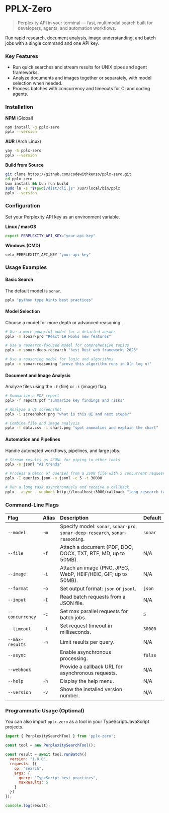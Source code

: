 # PPLX-Zero

> Perplexity API in your terminal — fast, multimodal search built for developers, agents, and automation workflows.

Run rapid research, document analysis, image understanding, and batch jobs with a single command and one API key.

### Key Features
*   Run quick searches and stream results for UNIX pipes and agent frameworks.
*   Analyze documents and images together or separately, with model selection when needed.
*   Process batches with concurrency and timeouts for CI and coding agents.

### Installation

**NPM** (Global)
```bash
npm install -g pplx-zero
pplx --version
```

**AUR** (Arch Linux)
```bash
yay -S pplx-zero
pplx --version
```

**Build from Source**
```bash
git clone https://github.com/codewithkenzo/pplx-zero.git
cd pplx-zero
bun install && bun run build
sudo ln -s "$(pwd)/dist/cli.js" /usr/local/bin/pplx
pplx --version
```

### Configuration
Set your Perplexity API key as an environment variable.

**Linux / macOS**
```bash
export PERPLEXITY_API_KEY="your-api-key"
```

**Windows (CMD)**
```bash
setx PERPLEXITY_API_KEY "your-api-key"
```

### Usage Examples

#### Basic Search
The default model is `sonar`.
```bash
pplx "python type hints best practices"
```

#### Model Selection
Choose a model for more depth or advanced reasoning.
```bash
# Use a more powerful model for a detailed answer
pplx -m sonar-pro "React 19 Hooks new features"

# Use a research-focused model for comprehensive topics
pplx -m sonar-deep-research "best Rust web frameworks 2025"

# Use a reasoning model for logic and algorithms
pplx -m sonar-reasoning "prove this algorithm runs in O(n log n)"
```

#### Document and Image Analysis
Analyze files using the `-f` (file) or `-i` (image) flag.
```bash
# Summarize a PDF report
pplx -f report.pdf "summarize key findings and risks"

# Analyze a UI screenshot
pplx -i screenshot.png "what is this UI and next steps?"

# Combine file and image analysis
pplx -f data.csv -i chart.png "spot anomalies and explain the chart"
```

#### Automation and Pipelines
Handle automated workflows, pipelines, and large jobs.
```bash
# Stream results as JSONL for piping to other tools
pplx -o jsonl "AI trends"

# Process a batch of queries from a JSON file with 5 concurrent requests
pplx -I queries.json -o jsonl -c 5 -t 30000

# Run a long task asynchronously and receive a callback
pplx --async --webhook http://localhost:3000/callback "long research task"
```

### Command-Line Flags

| Flag | Alias | Description | Default |
| :--- | :--- | :--- | :--- |
| `--model` | `-m` | Specify model: `sonar`, `sonar-pro`, `sonar-deep-research`, `sonar-reasoning`. | `sonar` |
| `--file` | `-f` | Attach a document (PDF, DOC, DOCX, TXT, RTF, MD; up to 50MB). | N/A |
| `--image` | `-i` | Attach an image (PNG, JPEG, WebP, HEIF/HEIC, GIF; up to 50MB). | N/A |
| `--format` | `-o` | Set output format: `json` or `jsonl`. | `json` |
| `--input` | `-I` | Read batch requests from a JSON file. | N/A |
| `--concurrency` | `-c` | Set max parallel requests for batch jobs. | `5` |
| `--timeout` | `-t` | Set request timeout in milliseconds. | `30000` |
| `--max-results` | `-n` | Limit results per query. | N/A |
| `--async` | | Enable asynchronous processing. | `false` |
| `--webhook` | | Provide a callback URL for asynchronous requests. | N/A |
| `--help` | `-h` | Display the help menu. | N/A |
| `--version` | `-v` | Show the installed version number. | N/A |

### Programmatic Usage (Optional)
You can also import `pplx-zero` as a tool in your TypeScript/JavaScript projects.

```javascript
import { PerplexitySearchTool } from 'pplx-zero';

const tool = new PerplexitySearchTool();

const result = await tool.runBatch({
  version: "1.0.0",
  requests: [{ 
    op: "search", 
    args: { 
      query: "TypeScript best practices", 
      maxResults: 5 
    } 
  }]
});

console.log(result);
```
